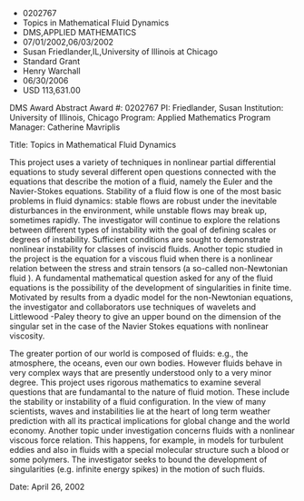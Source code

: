 
* 0202767
* Topics in Mathematical Fluid Dynamics
* DMS,APPLIED MATHEMATICS
* 07/01/2002,06/03/2002
* Susan Friedlander,IL,University of Illinois at Chicago
* Standard Grant
* Henry Warchall
* 06/30/2006
* USD 113,631.00

DMS Award Abstract Award #: 0202767 PI: Friedlander, Susan Institution:
University of Illinois, Chicago Program: Applied Mathematics Program Manager:
Catherine Mavriplis

Title: Topics in Mathematical Fluid Dynamics

This project uses a variety of techniques in nonlinear partial differential
equations to study several different open questions connected with the equations
that describe the motion of a fluid, namely the Euler and the Navier-Stokes
equations. Stability of a fluid flow is one of the most basic problems in fluid
dynamics: stable flows are robust under the inevitable disturbances in the
environment, while unstable flows may break up, sometimes rapidly. The
investigator will continue to explore the relations between different types of
instability with the goal of defining scales or degrees of instability.
Sufficient conditions are sought to demonstrate nonlinear instability for
classes of inviscid fluids. Another topic studied in the project is the equation
for a viscous fluid when there is a nonlinear relation between the stress and
strain tensors (a so-called non-Newtonian fluid ). A fundamental mathematical
question asked for any of the fluid equations is the possibility of the
development of singularities in finite time. Motivated by results from a dyadic
model for the non-Newtonian equations, the investigator and collaborators use
techniques of wavelets and Littlewood -Paley theory to give an upper bound on
the dimension of the singular set in the case of the Navier Stokes equations
with nonlinear viscosity.

The greater portion of our world is composed of fluids: e.g., the atmosphere,
the oceans, even our own bodies. However fluids behave in very complex ways that
are presently understood only to a very minor degree. This project uses rigorous
mathematics to examine several questions that are fundamantal to the nature of
fluid motion. These include the stability or instability of a fluid
configuration. In the view of many scientists, waves and instabilities lie at
the heart of long term weather prediction with all its practical implications
for global change and the world economy. Another topic under investigation
concerns fluids with a nonlinear viscous force relation. This happens, for
example, in models for turbulent eddies and also in fluids with a special
molecular structure such a blood or some polymers. The investigator seeks to
bound the development of singularities (e.g. infinite energy spikes) in the
motion of such fluids.

Date: April 26, 2002
